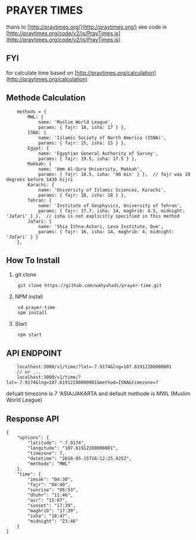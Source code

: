 # PRAYER TIMES 

thans to [http://praytimes.org/](http://praytimes.org/) 
see code  in [http://praytimes.org/code/v2/js/PrayTimes.js](http://praytimes.org/code/v2/js/PrayTimes.js) 
## FYI

for calculate time based on [http://praytimes.org/calculation](http://praytimes.org/calculation) 

## Methode Calculation 


        methods = {
            MWL: {
                name: 'Muslim World League',
                params: { fajr: 18, isha: 17 } },
            ISNA: {
                name: 'Islamic Society of North America (ISNA)',
                params: { fajr: 15, isha: 15 } },
            Egypt: {
                name: 'Egyptian General Authority of Survey',
                params: { fajr: 19.5, isha: 17.5 } },
            Makkah: {
                name: 'Umm Al-Qura University, Makkah',
                params: { fajr: 18.5, isha: '90 min' } },  // fajr was 19 degrees before 1430 hijri
            Karachi: {
                name: 'University of Islamic Sciences, Karachi',
                params: { fajr: 18, isha: 18 } },
            Tehran: {
                name: 'Institute of Geophysics, University of Tehran',
                params: { fajr: 17.7, isha: 14, maghrib: 4.5, midnight: 'Jafari' } },  // isha is not explicitly specified in this method
            Jafari: {
                name: 'Shia Ithna-Ashari, Leva Institute, Qum',
                params: { fajr: 16, isha: 14, maghrib: 4, midnight: 'Jafari' } }
        },
        
        
## How To Install 

1. git clone 

		git clone https://github.com/wahyuhadi/prayer-time.git
	
2. NPM install
		
		cd prayer-time
		npm install
		
3. Start 

		npm start
		
		
## API ENDPOINT

		localhost:3000/v1/time/?lat=-7.9174&lng=107.61912280000001 
		// or ...
		localhost:3000/v1/time/?lat=-7.9174&lng=107.61912280000001&method=ISNA&timezone=7
		
		
defualt timezone is 7 'ASIA/JAKARTA and default methode is MWL  (Muslim World League)


## Response API 

	{
	    "options": {
			"latitude": "-7.9174",
			"longitude": "107.61912280000001",
			"timezone": 7,
			"datetime": "2018-05-15T16:12:25.925Z",
			"methode": "MWL"
	    },
	    "time": {
			"imsak": "04:30",
			"fajr": "04:40",
			"sunrise": "05:53",
			"dhuhr": "11:46",
			"asr": "15:07",
			"sunset": "17:39",
			"maghrib": "17:39",
			"isha": "18:47",
			"midnight": "23:46"
	    }
	}
		


        
        
     